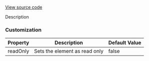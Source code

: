 [View source code](https://github.com/OMNIALowCode/omnia3-samples/blob/master/webcomponents/web-components/timepicker/time-picker.js)

Description

### Customization
| Property | Description                     | Default Value |
|----------|---------------------------------|---------------|
| readOnly | Sets the element as read only | false         |